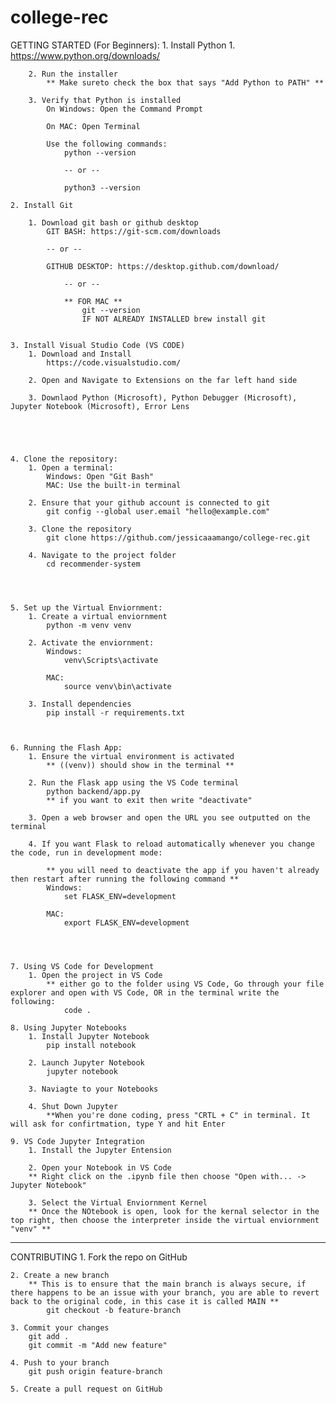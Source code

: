 # college-rec
GETTING STARTED (For Beginners):
    1. Install Python 
        1. https://www.python.org/downloads/ 

        2. Run the installer
            ** Make sureto check the box that says "Add Python to PATH" **

        3. Verify that Python is installed
            On Windows: Open the Command Prompt

            On MAC: Open Terminal

            Use the following commands: 
                python --version

                -- or --

                python3 --version

    2. Install Git

        1. Download git bash or github desktop 
            GIT BASH: https://git-scm.com/downloads

            -- or --

            GITHUB DESKTOP: https://desktop.github.com/download/ 

                -- or -- 

                ** FOR MAC **
                    git --version
                    IF NOT ALREADY INSTALLED brew install git
                
            
    3. Install Visual Studio Code (VS CODE)
        1. Download and Install
            https://code.visualstudio.com/

        2. Open and Navigate to Extensions on the far left hand side

        3. Downlaod Python (Microsoft), Python Debugger (Microsoft), Jupyter Notebook (Microsoft), Error Lens

        



    4. Clone the repository:
        1. Open a terminal:
            Windows: Open "Git Bash"
            MAC: Use the built-in terminal

        2. Ensure that your github account is connected to git
            git config --global user.email "hello@example.com"

        3. Clone the repository
            git clone https://github.com/jessicaaamango/college-rec.git

        4. Navigate to the project folder
            cd recommender-system




    5. Set up the Virtual Enviornment:
        1. Create a virtual enviornment
            python -m venv venv

        2. Activate the enviornment:
            Windows:
                venv\Scripts\activate
            
            MAC: 
                source venv\bin\activate
        
        3. Install dependencies
            pip install -r requirements.txt

        
        
    6. Running the Flash App:
        1. Ensure the virtual environment is activated
            ** ((venv)) should show in the terminal **

        2. Run the Flask app using the VS Code terminal
            python backend/app.py
            ** if you want to exit then write "deactivate"

        3. Open a web browser and open the URL you see outputted on the terminal

        4. If you want Flask to reload automatically whenever you change the code, run in development mode:

            ** you will need to deactivate the app if you haven't already then restart after running the following command **
            Windows:
                set FLASK_ENV=development

            MAC:
                export FLASK_ENV=development
        



    7. Using VS Code for Development
        1. Open the project in VS Code
            ** either go to the folder using VS Code, Go through your file explorer and open with VS Code, OR in the terminal write the following:
                code .

    8. Using Jupyter Notebooks
        1. Install Jupyter Notebook
            pip install notebook

        2. Launch Jupyter Notebook
            jupyter notebook
        
        3. Naviagte to your Notebooks

        4. Shut Down Jupyter
            **When you're done coding, press "CRTL + C" in terminal. It will ask for confirtmation, type Y and hit Enter
        
    9. VS Code Jupyter Integration
        1. Install the Jupyter Entension

        2. Open your Notebook in VS Code
        ** Right click on the .ipynb file then choose "Open with... -> Jupyter Notebook"

        3. Select the Virtual Enviornment Kernel
        ** Once the NOtebook is open, look for the kernal selector in the top right, then choose the interpreter inside the virtual enviornment "venv" **

-------------------------------------
CONTRIBUTING
    1. Fork the repo on GitHub

    2. Create a new branch
        ** This is to ensure that the main branch is always secure, if there happens to be an issue with your branch, you are able to revert back to the original code, in this case it is called MAIN **
            git checkout -b feature-branch

    3. Commit your changes
        git add .
        git commit -m "Add new feature"

    4. Push to your branch
        git push origin feature-branch
    
    5. Create a pull request on GitHub

